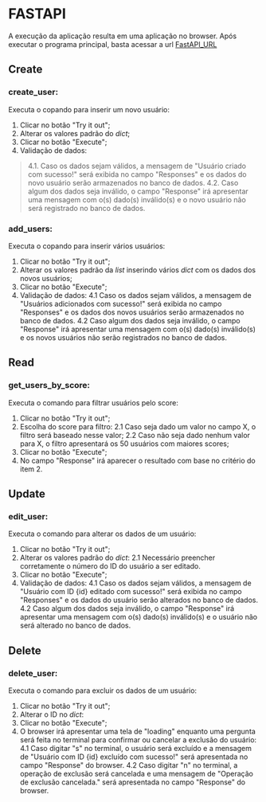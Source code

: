 # FASTAPI
A execução da aplicação resulta em uma aplicação no browser.
Após executar o programa principal, basta acessar a url [FastAPI_URL](http://127.0.0.1:8000/docs#)

## Create
### create_user:
Executa o copando para inserir um novo usuário:
1. Clicar no botão "Try it out";
2. Alterar os valores padrão do _dict_;
3. Clicar no botão "Execute";
4. Validação de dados:
> 4.1. Caso os dados sejam válidos, a mensagem de "Usuário criado com sucesso!" será exibida no campo "Responses" e os dados do novo usuário serão armazenados no banco de dados.
> 4.2. Caso algum dos dados seja inválido, o campo "Response" irá apresentar uma mensagem com o(s) dado(s) inválido(s) e o novo usuário não será registrado no banco de dados.
### add_users:
Executa o copando para inserir vários usuários:
1. Clicar no botão "Try it out";
2. Alterar os valores padrão da _list_ inserindo vários _dict_ com os dados dos novos usuários;
3. Clicar no botão "Execute";
4. Validação de dados:
4.1 Caso os dados sejam válidos, a mensagem de "Usuários adicionados com sucesso!" será exibida no campo "Responses" e os dados dos novos usuários serão armazenados no banco de dados.
4.2 Caso algum dos dados seja inválido, o campo "Response" irá apresentar uma mensagem com o(s) dado(s) inválido(s) e os novos usuários não serão registrados no banco de dados.

## Read
### get_users_by_score:
Executa o comando para filtrar usuários pelo score:
1. Clicar no botão "Try it out";
2. Escolha do score para filtro:
2.1 Caso seja dado um valor no campo X, o filtro será baseado nesse valor;
2.2 Caso não seja dado nenhum valor para X, o filtro apresentará os 50 usuários com maiores scores;
3. Clicar no botão "Execute";
4. No campo "Response" irá aparecer o resultado com base no critério do item 2.

## Update
### edit_user:
Executa o comando para alterar os dados de um usuário:
1. Clicar no botão "Try it out";
2. Alterar os valores padrão do _dict_:
2.1 Necessário preencher corretamente o número do ID do usuário a ser editado.
3. Clicar no botão "Execute";
4. Validação de dados:
4.1 Caso os dados sejam válidos, a mensagem de "Usuário com ID {id} editado com sucesso!" será exibida no campo "Responses" e os dados do usuário serão alterados no banco de dados.
4.2 Caso algum dos dados seja inválido, o campo "Response" irá apresentar uma mensagem com o(s) dado(s) inválido(s) e o usuário não será alterado no banco de dados.

## Delete
### delete_user:
Executa o comando para excluir os dados de um usuário:
1. Clicar no botão "Try it out";
2. Alterar o ID no _dict_:
3. Clicar no botão "Execute";
4. O browser irá apresentar uma tela de "loading" enquanto uma pergunta será feita no terminal para confirmar ou cancelar a exclusão do usuário:
4.1 Caso digitar "s" no terminal, o usuário será excluído e a mensagem de "Usuário com ID {id} excluído com sucesso!" será apresentada no campo "Response" do browser.
4.2 Caso digitar "n" no terminal, a operação de exclusão será cancelada e uma mensagem de "Operação de exclusão cancelada." será apresentada no campo "Response" do browser.